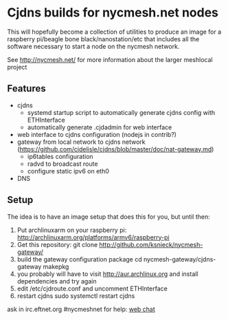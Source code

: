Cjdns builds for nycmesh.net nodes
==================================

This will hopefully become a collection of utilities to produce an image for a raspberry pi/beagle bone black/nanostation/etc that includes all the software necessary to start a node on the nycmesh network.

See http://nycmesh.net/ for more information about the larger meshlocal project

Features
--------
* cjdns
    * systemd startup script to automatically generate cjdns config with ETHInterface
    * automatically generate .cjdadmin for web interface
* web interface to cjdns configuration (nodejs in contrib?)
* gateway from local network to cjdns network (https://github.com/cjdelisle/cjdns/blob/master/doc/nat-gateway.md)
    * ip6tables configuration
    * radvd to broadcast route
    * configure static ipv6 on eth0
* DNS

Setup
-----
The idea is to have an image setup that does this for you, but until then:
1. Put archlinuxarm on your raspberry pi: http://archlinuxarm.org/platforms/armv6/raspberry-pi
2. Get this repository:
    git clone http://github.com/ksnieck/nycmesh-gateway/
3. build the gateway configuration package
    cd nycmesh-gateway/cjdns-gateway
    makepkg
4. you probably will have to visit http://aur.archlinux.org and install dependencies and try again
5. edit /etc/cjdroute.conf and uncomment ETHInterface
6. restart cjdns
    sudo systemctl restart cjdns

ask in irc.eftnet.org #nycmeshnet for help: [web chat](http://client03.chat.mibbit.com/?channel=%23nycmeshnet&server=irc.umich.edu)

